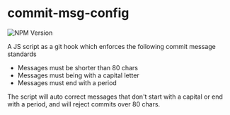 # commit-msg-config

![NPM Version](https://img.shields.io/npm/v/%40dlinc%2Fcommit-msg-config)

A JS script as a git hook which enforces the following commit message standards

- Messages must be shorter than 80 chars
- Messages must being with a capital letter
- Messages must end with a period

The script will auto correct messages that don't start with a capital or end with a period, and will reject commits over 80 chars.
